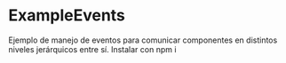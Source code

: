 # ExampleEvents

Ejemplo de manejo de eventos para comunicar componentes en distintos niveles jerárquicos entre sí.
Instalar con npm i